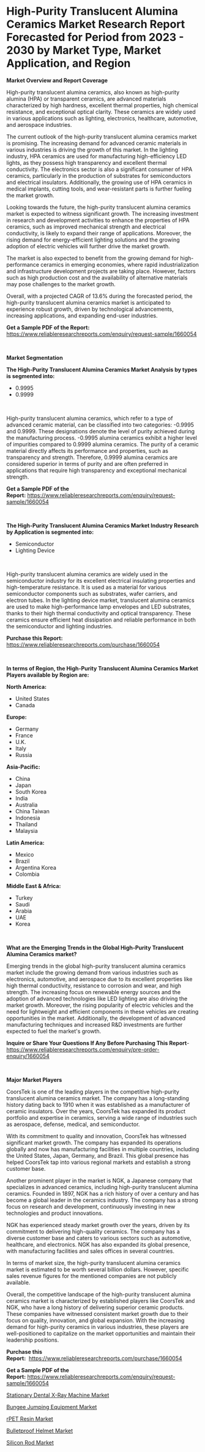 <p><h1>High-Purity Translucent Alumina Ceramics Market Research Report Forecasted for Period from 2023 -  2030 by Market Type, Market Application, and Region</h1></p><p><strong>Market Overview and Report Coverage</strong></p>
<p><p>High-purity translucent alumina ceramics, also known as high-purity alumina (HPA) or transparent ceramics, are advanced materials characterized by high hardness, excellent thermal properties, high chemical resistance, and exceptional optical clarity. These ceramics are widely used in various applications such as lighting, electronics, healthcare, automotive, and aerospace industries.</p><p>The current outlook of the high-purity translucent alumina ceramics market is promising. The increasing demand for advanced ceramic materials in various industries is driving the growth of this market. In the lighting industry, HPA ceramics are used for manufacturing high-efficiency LED lights, as they possess high transparency and excellent thermal conductivity. The electronics sector is also a significant consumer of HPA ceramics, particularly in the production of substrates for semiconductors and electrical insulators. Additionally, the growing use of HPA ceramics in medical implants, cutting tools, and wear-resistant parts is further fueling the market growth.</p><p>Looking towards the future, the high-purity translucent alumina ceramics market is expected to witness significant growth. The increasing investment in research and development activities to enhance the properties of HPA ceramics, such as improved mechanical strength and electrical conductivity, is likely to expand their range of applications. Moreover, the rising demand for energy-efficient lighting solutions and the growing adoption of electric vehicles will further drive the market growth.</p><p>The market is also expected to benefit from the growing demand for high-performance ceramics in emerging economies, where rapid industrialization and infrastructure development projects are taking place. However, factors such as high production cost and the availability of alternative materials may pose challenges to the market growth.</p><p>Overall, with a projected CAGR of 13.6% during the forecasted period, the high-purity translucent alumina ceramics market is anticipated to experience robust growth, driven by technological advancements, increasing applications, and expanding end-user industries.</p></p>
<p><strong>Get a Sample PDF of the Report:</strong> <a href="https://www.reliableresearchreports.com/enquiry/request-sample/1660054">https://www.reliableresearchreports.com/enquiry/request-sample/1660054</a></p>
<p>&nbsp;</p>
<p><strong>Market Segmentation</strong></p>
<p><strong>The High-Purity Translucent Alumina Ceramics Market Analysis by types is segmented into:</strong></p>
<p><ul><li>0.9995</li><li>0.9999</li></ul></p>
<p>&nbsp;</p>
<p><p>High-purity translucent alumina ceramics, which refer to a type of advanced ceramic material, can be classified into two categories: -0.9995 and 0.9999. These designations denote the level of purity achieved during the manufacturing process. -0.9995 alumina ceramics exhibit a higher level of impurities compared to 0.9999 alumina ceramics. The purity of a ceramic material directly affects its performance and properties, such as transparency and strength. Therefore, 0.9999 alumina ceramics are considered superior in terms of purity and are often preferred in applications that require high transparency and exceptional mechanical strength.</p></p>
<p><strong>Get a Sample PDF of the Report:</strong>&nbsp;<a href="https://www.reliableresearchreports.com/enquiry/request-sample/1660054">https://www.reliableresearchreports.com/enquiry/request-sample/1660054</a></p>
<p>&nbsp;</p>
<p><strong>The High-Purity Translucent Alumina Ceramics Market Industry Research by Application is segmented into:</strong></p>
<p><ul><li>Semiconductor</li><li>Lighting Device</li></ul></p>
<p>&nbsp;</p>
<p><p>High-purity translucent alumina ceramics are widely used in the semiconductor industry for its excellent electrical insulating properties and high-temperature resistance. It is used as a material for various semiconductor components such as substrates, wafer carriers, and electron tubes. In the lighting device market, translucent alumina ceramics are used to make high-performance lamp envelopes and LED substrates, thanks to their high thermal conductivity and optical transparency. These ceramics ensure efficient heat dissipation and reliable performance in both the semiconductor and lighting industries.</p></p>
<p><strong>Purchase this Report:</strong>&nbsp; <a href="https://www.reliableresearchreports.com/purchase/1660054">https://www.reliableresearchreports.com/purchase/1660054</a></p>
<p>&nbsp;</p>
<p><strong>In terms of Region, the High-Purity Translucent Alumina Ceramics Market Players available by Region are:</strong></p>
<p>
    <p> <strong> North America: </strong>
        <ul>
            <li>United States</li>
            <li>Canada</li>
        </ul>
        </p> 
    <p> <strong> Europe: </strong>
        <ul>
            <li>Germany</li>
            <li>France</li>
            <li>U.K.</li>
            <li>Italy</li>
            <li>Russia</li>
        </ul>
        </p> 
    <p> <strong> Asia-Pacific: </strong>
        <ul>
            <li>China</li>
            <li>Japan</li>
            <li>South Korea</li>
            <li>India</li>
            <li>Australia</li>
            <li>China Taiwan</li>
            <li>Indonesia</li>
            <li>Thailand</li>
            <li>Malaysia</li>
        </ul>
        </p> 
    <p> <strong> Latin America: </strong>
        <ul>
            <li>Mexico</li>
            <li>Brazil</li>
            <li>Argentina Korea</li>
            <li>Colombia</li>
        </ul>
        </p> 
    <p> <strong> Middle East & Africa: </strong>
        <ul>
            <li>Turkey</li>
            <li>Saudi</li>
            <li>Arabia</li>
            <li>UAE</li>
            <li>Korea</li>
        </ul>
    </p>
    </p>
<p>&nbsp;</p>
<p><strong>What are the Emerging Trends in the Global High-Purity Translucent Alumina Ceramics market?</strong></p>
<p><p>Emerging trends in the global high-purity translucent alumina ceramics market include the growing demand from various industries such as electronics, automotive, and aerospace due to its excellent properties like high thermal conductivity, resistance to corrosion and wear, and high strength. The increasing focus on renewable energy sources and the adoption of advanced technologies like LED lighting are also driving the market growth. Moreover, the rising popularity of electric vehicles and the need for lightweight and efficient components in these vehicles are creating opportunities in the market. Additionally, the development of advanced manufacturing techniques and increased R&D investments are further expected to fuel the market's growth.</p></p>
<p><strong>Inquire or Share Your Questions If Any Before Purchasing This Report</strong>- <a href="https://www.reliableresearchreports.com/enquiry/pre-order-enquiry/1660054">https://www.reliableresearchreports.com/enquiry/pre-order-enquiry/1660054</a></p>
<p>&nbsp;</p>
<p><strong>Major Market Players</strong></p>
<p><p>CoorsTek is one of the leading players in the competitive high-purity translucent alumina ceramics market. The company has a long-standing history dating back to 1910 when it was established as a manufacturer of ceramic insulators. Over the years, CoorsTek has expanded its product portfolio and expertise in ceramics, serving a wide range of industries such as aerospace, defense, medical, and semiconductor.</p><p>With its commitment to quality and innovation, CoorsTek has witnessed significant market growth. The company has expanded its operations globally and now has manufacturing facilities in multiple countries, including the United States, Japan, Germany, and Brazil. This global presence has helped CoorsTek tap into various regional markets and establish a strong customer base.</p><p>Another prominent player in the market is NGK, a Japanese company that specializes in advanced ceramics, including high-purity translucent alumina ceramics. Founded in 1897, NGK has a rich history of over a century and has become a global leader in the ceramics industry. The company has a strong focus on research and development, continuously investing in new technologies and product innovations.</p><p>NGK has experienced steady market growth over the years, driven by its commitment to delivering high-quality ceramics. The company has a diverse customer base and caters to various sectors such as automotive, healthcare, and electronics. NGK has also expanded its global presence, with manufacturing facilities and sales offices in several countries.</p><p>In terms of market size, the high-purity translucent alumina ceramics market is estimated to be worth several billion dollars. However, specific sales revenue figures for the mentioned companies are not publicly available.</p><p>Overall, the competitive landscape of the high-purity translucent alumina ceramics market is characterized by established players like CoorsTek and NGK, who have a long history of delivering superior ceramic products. These companies have witnessed consistent market growth due to their focus on quality, innovation, and global expansion. With the increasing demand for high-purity ceramics in various industries, these players are well-positioned to capitalize on the market opportunities and maintain their leadership positions.</p></p>
<p><strong>Purchase this Report:</strong>&nbsp;&nbsp;<a href="https://www.reliableresearchreports.com/purchase/1660054">https://www.reliableresearchreports.com/purchase/1660054</a></p>
<p></p>
<p><strong>Get a Sample PDF of the Report:</strong>&nbsp;<a href="https://www.reliableresearchreports.com/enquiry/request-sample/1660054">https://www.reliableresearchreports.com/enquiry/request-sample/1660054</a></p>
<p><p><a href="https://github.com/provorikovar/Market-Research-Report-List-1/blob/main/stationary-dental-x-ray-machine-market.md">Stationary Dental X-Ray Machine Market</a></p><p><a href="https://www.linkedin.com/pulse/bungee-jumping-equipment-market-research-report-unlocks-analysis-mo7ae/">Bungee Jumping Equipment Market</a></p><p><a href="https://medium.com/@mhdhonirp23/rpet-resin-market-research-report-its-history-and-forecast-2023-to-2030-9da6e775f4a0">rPET Resin Market</a></p><p><a href="https://www.linkedin.com/pulse/bulletproof-helmet-market-size-2023-2030-global-industrial-rv1we/">Bulletproof Helmet Market</a></p><p><a href="https://medium.com/@devidwarnerrp23/silicon-rod-market-trends-forecast-and-competitive-analysis-to-2030-0370aedb89e7">Silicon Rod Market</a></p></p>